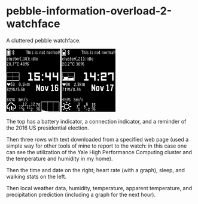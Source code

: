 # pebble-information-overload-2-watchface
A cluttered pebble watchface.

![](https://github.com/Krastanov/pebble-information-overload-2-watchface/raw/master/screenshot1.png)
![](https://github.com/Krastanov/pebble-information-overload-2-watchface/raw/master/screenshot2.png)

The top has a battery indicator, a connection indicator, and a reminder of the 2016 US presidential election.

Then three rows with text downloaded from a specified web page (used a simple way for other tools of mine to report to the watch: in this case one can see the utilization of the Yale High Performance Computing cluster and the temperature and humidity in my home).

Then the time and date on the right; heart rate (with a graph), sleep, and walking stats on the left.

Then local weather data, humidity, temperature, apparent temperature, and precipitation prediction (including a graph for the next hour).
